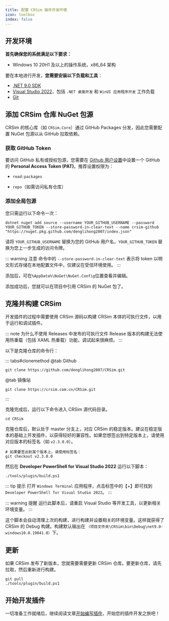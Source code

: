 ```yaml
---
title: 配置 CRSim 插件开发环境
icon: toolbox
index: false
---
```


## 开发环境

**首先确保您的系统满足以下要求：**

- Windows 10 20H1 及以上的操作系统，x86_64 架构

要在本地进行开发，**您需要安装以下负载和工具**：

- [.NET 9.0 SDK](https://dotnet.microsoft.com/zh-cn/download/dotnet/9.0)
- [Visual Studio 2022](https://visualstudio.microsoft.com/)，包括 `.NET 桌面开发` 和 `WinUI 应用程序开发` 工作负载
- [Git](https://git-scm.com/)

## 添加 CRSim 仓库 NuGet 包源

CRSim 的核心库（如 `CRSim.Core`）通过 GitHub Packages 分发，因此您需要配置 NuGet 包源以从 GitHub 拉取依赖。

### 获取 GitHub Token
要访问 GitHub 私有或授权包源，您需要在 [Github 用户设置](https://github.com/settings/tokens)中设置一个 GitHub 的 **Personal Access Token (PAT)**。推荐设置权限为：

- `read:packages`

- `repo`（如需访问私有仓库）

### 添加全局包源

您只需运行以下命令一次：

```shell
dotnet nuget add source --username YOUR_GITHUB_USERNAME --password YOUR_GITHUB_TOKEN --store-password-in-clear-text --name crsim-github "https://nuget.pkg.github.com/denglihong2007/index.json"
```

请将 `YOUR_GITHUB_USERNAME` 替换为您的 GitHub 用户名，`YOUR_GITHUB_TOKEN` 替换为您上一步生成的访问令牌。

::: warning 注意
命令中的 `--store-password-in-clear-text` 表示将 token 以明文形式存储在本地配置文件中，仅建议在受信环境使用。
:::

添加后，可在`%AppData%\NuGet\NuGet.Config`位置查看并编辑。

添加成功后，您就可以在项目中引用 CRSim 的 NuGet 包了。

## 克隆并构建 CRSim

开发插件的过程中需要使用 CRSim 源码以构建 CRSim 本体的可执行文件，以用于运行和调试插件。

::: note 为什么不使用 Releases 中发布的可执行文件
Release 版本的构建无法使用热重载（包括 XAML 热重载）功能，调试起来很麻烦。
:::

以下是克隆仓库的命令行：

::: tabs#clonemethod
@tab Github

```shell
git clone https://github.com/denglihong2007/CRSim.git
```

@tab 镜像站

```shell
git clone https://crsim.com.cn/CRSim.git
```

:::

克隆完成后，运行以下命令进入 CRSim 源代码目录。

``` shell
cd CRSim
```

克隆仓库后，默认处于 master 分支上，对应 CRSim 的稳定版本。建议在稳定版本的基础上开发插件，以获得较好的兼容性。如果您想签出到特定版本上，请使用对应版本的标签名（如 `v2.3.0.0`）。

``` shell
# 如果要签出到某个版本上，请使用标签名：
git checkout v2.3.0.0
```

然后在 **Developer PowerShell for Visual Studio 2022** 运行以下脚本：

``` shell
./tools/plugin/build.ps1
```

::: tip 提示
打开 `Windows Terminal` 应用程序，点击标签中的【+】即可找到 `Developer PowerShell for Visual Studio 2022`。
:::

::: warning 提醒
运行此脚本后，请重启 Visual Studio 等开发工具，以更新相关环境变量。
:::

这个脚本会自动清理上次的构建，进行构建并设置相关的环境变量。这样就获得了 CRSim 的 Debug 构建。构建默认输出在 `（项目文件夹\CRSim\bin\Debug\net9.0-windows10.0.19041.0）`下。

## 更新

如果 CRSim 发布了新版本，您就需要需要更新 CRSim 仓库。要更新仓库，请先拉取，然后重新进行构建。

``` shell
git pull
./tools/plugin/build.ps1
```

## 开始开发插件

一切准备工作就绪后，继续阅读文章[开始编写插件](../dev/create-project.md)，开始您的插件开发之旅吧！